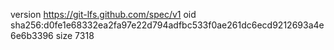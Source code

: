 version https://git-lfs.github.com/spec/v1
oid sha256:d0fe1e68332ea2fa97e22d794adfbc533f0ae261dc6ecd9212693a4e6e6b3396
size 7318
